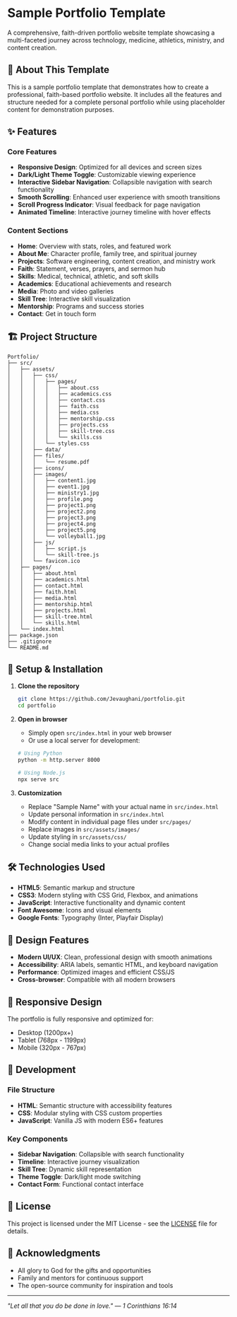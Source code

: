 # Sample Portfolio Template

A comprehensive, faith-driven portfolio website template showcasing a multi-faceted journey across technology, medicine, athletics, ministry, and content creation.

## 🌟 About This Template

This is a sample portfolio template that demonstrates how to create a professional, faith-based portfolio website. It includes all the features and structure needed for a complete personal portfolio while using placeholder content for demonstration purposes.

## ✨ Features

### Core Features
- **Responsive Design**: Optimized for all devices and screen sizes
- **Dark/Light Theme Toggle**: Customizable viewing experience
- **Interactive Sidebar Navigation**: Collapsible navigation with search functionality
- **Smooth Scrolling**: Enhanced user experience with smooth transitions
- **Scroll Progress Indicator**: Visual feedback for page navigation
- **Animated Timeline**: Interactive journey timeline with hover effects

### Content Sections
- **Home**: Overview with stats, roles, and featured work
- **About Me**: Character profile, family tree, and spiritual journey
- **Projects**: Software engineering, content creation, and ministry work
- **Faith**: Statement, verses, prayers, and sermon hub
- **Skills**: Medical, technical, athletic, and soft skills
- **Academics**: Educational achievements and research
- **Media**: Photo and video galleries
- **Skill Tree**: Interactive skill visualization
- **Mentorship**: Programs and success stories
- **Contact**: Get in touch form

## 🏗️ Project Structure

```
Portfolio/
├── src/
│   ├── assets/
│   │   ├── css/
│   │   │   ├── pages/
│   │   │   │   ├── about.css
│   │   │   │   ├── academics.css
│   │   │   │   ├── contact.css
│   │   │   │   ├── faith.css
│   │   │   │   ├── media.css
│   │   │   │   ├── mentorship.css
│   │   │   │   ├── projects.css
│   │   │   │   ├── skill-tree.css
│   │   │   │   └── skills.css
│   │   │   └── styles.css
│   │   ├── data/
│   │   ├── files/
│   │   │   └── resume.pdf
│   │   ├── icons/
│   │   ├── images/
│   │   │   ├── content1.jpg
│   │   │   ├── event1.jpg
│   │   │   ├── ministry1.jpg
│   │   │   ├── profile.png
│   │   │   ├── project1.png
│   │   │   ├── project2.png
│   │   │   ├── project3.png
│   │   │   ├── project4.png
│   │   │   ├── project5.png
│   │   │   └── volleyball1.jpg
│   │   ├── js/
│   │   │   ├── script.js
│   │   │   └── skill-tree.js
│   │   └── favicon.ico
│   ├── pages/
│   │   ├── about.html
│   │   ├── academics.html
│   │   ├── contact.html
│   │   ├── faith.html
│   │   ├── media.html
│   │   ├── mentorship.html
│   │   ├── projects.html
│   │   ├── skill-tree.html
│   │   └── skills.html
│   └── index.html
├── package.json
├── .gitignore
└── README.md
```

## 🚀 Setup & Installation

1. **Clone the repository**
   ```bash
   git clone https://github.com/Jevaughani/portfolio.git
   cd portfolio
   ```

2. **Open in browser**
   - Simply open `src/index.html` in your web browser
   - Or use a local server for development:
   ```bash
   # Using Python
   python -m http.server 8000
   
   # Using Node.js
   npx serve src
   ```

3. **Customization**
   - Replace "Sample Name" with your actual name in `src/index.html`
   - Update personal information in `src/index.html`
   - Modify content in individual page files under `src/pages/`
   - Replace images in `src/assets/images/`
   - Update styling in `src/assets/css/`
   - Change social media links to your actual profiles

## 🛠️ Technologies Used

- **HTML5**: Semantic markup and structure
- **CSS3**: Modern styling with CSS Grid, Flexbox, and animations
- **JavaScript**: Interactive functionality and dynamic content
- **Font Awesome**: Icons and visual elements
- **Google Fonts**: Typography (Inter, Playfair Display)

## 🎨 Design Features

- **Modern UI/UX**: Clean, professional design with smooth animations
- **Accessibility**: ARIA labels, semantic HTML, and keyboard navigation
- **Performance**: Optimized images and efficient CSS/JS
- **Cross-browser**: Compatible with all modern browsers

## 📱 Responsive Design

The portfolio is fully responsive and optimized for:
- Desktop (1200px+)
- Tablet (768px - 1199px)
- Mobile (320px - 767px)

## 🔧 Development

### File Structure
- **HTML**: Semantic structure with accessibility features
- **CSS**: Modular styling with CSS custom properties
- **JavaScript**: Vanilla JS with modern ES6+ features

### Key Components
- **Sidebar Navigation**: Collapsible with search functionality
- **Timeline**: Interactive journey visualization
- **Skill Tree**: Dynamic skill representation
- **Theme Toggle**: Dark/light mode switching
- **Contact Form**: Functional contact interface

## 📄 License

This project is licensed under the MIT License - see the [LICENSE](LICENSE) file for details.

## 🙏 Acknowledgments

- All glory to God for the gifts and opportunities
- Family and mentors for continuous support
- The open-source community for inspiration and tools

---

*"Let all that you do be done in love." — 1 Corinthians 16:14* 